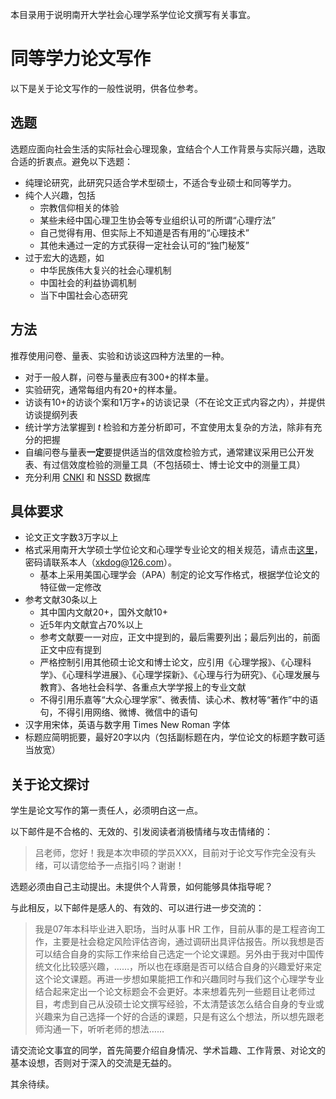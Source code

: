 

本目录用于说明南开大学社会心理学系学位论文撰写有关事宜。


# 同等学力论文写作

以下是关于论文写作的一般性说明，供各位参考。

## 选题

选题应面向社会生活的实际社会心理现象，宜结合个人工作背景与实际兴趣，选取合适的折衷点。避免以下选题：

- 纯理论研究，此研究只适合学术型硕士，不适合专业硕士和同等学力。
- 纯个人兴趣，包括
    - 宗教信仰相关的体验
    - 某些未经中国心理卫生协会等专业组织认可的所谓“心理疗法”
    - 自己觉得有用、但实际上不知道是否有用的“心理技术”
    - 其他未通过一定的方式获得一定社会认可的“独门秘笈”
- 过于宏大的选题，如
    - 中华民族伟大复兴的社会心理机制
    - 中国社会的利益协调机制
    - 当下中国社会心态研究


## 方法

推荐使用问卷、量表、实验和访谈这四种方法里的一种。

- 对于一般人群，问卷与量表应有300+的样本量。
- 实验研究，通常每组内有20+的样本量。
- 访谈有10+的访谈个案和1万字+的访谈记录（不在论文正式内容之内），并提供访谈提纲列表
- 统计学方法掌握到 *t* 检验和方差分析即可，不宜使用太复杂的方法，除非有充分的把握
- 自编问卷与量表**一定**要提供适当的信效度检验方式，通常建议采用已公开发表、有过信效度检验的测量工具（不包括硕士、博士论文中的测量工具）
- 充分利用 [CNKI](http://cnki.net/) 和 [NSSD](http://www.nssd.org/) 数据库

## 具体要求

- 论文正文字数3万字以上
- 格式采用南开大学硕士学位论文和心理学专业论文的相关规范，请点击[这里](http://pan.baidu.com/s/1skReVF3)，密码请联系本人（xkdog@126.com）。
    - 基本上采用美国心理学会（APA）制定的论文写作格式，根据学位论文的特征做一定修改
- 参考文献30条以上
    - 其中国内文献20+，国外文献10+
    - 近5年内文献宜占70%以上
    - 参考文献要一一对应，正文中提到的，最后需要列出；最后列出的，前面正文中应有提到
    - 严格控制引用其他硕士论文和博士论文，应引用《心理学报》、《心理科学》、《心理科学进展》、《心理学探新》、《心理与行为研究》、《心理发展与教育》、各地社会科学、各重点大学学报上的专业文献
    - 不得引用乐嘉等“大众心理学家”、微表情、读心术、教材等“著作”中的语句，不得引用网络、微博、微信中的语句
- 汉字用宋体，英语与数字用 Times New Roman 字体
- 标题应简明扼要，最好20字以内（包括副标题在内，学位论文的标题字数可适当放宽）

## 关于论文探讨

学生是论文写作的第一责任人，必须明白这一点。

以下邮件是不合格的、无效的、引发阅读者消极情绪与攻击情绪的：

> 吕老师，您好！我是本次申硕的学员XXX，目前对于论文写作完全没有头绪，可以请您给予一点指引吗？谢谢！

选题必须由自己主动提出。未提供个人背景，如何能够具体指导呢？

与此相反，以下邮件是感人的、有效的、可以进行进一步交流的：

>  我是07年本科毕业进入职场，当时从事 HR 工作，目前从事的是工程咨询工作，主要是社会稳定风险评估咨询，通过调研出具评估报告。所以我想是否可以结合自身的实际工作来给自己选定一个论文课题。另外由于我对中国传统文化比较感兴趣，……，所以也在琢磨是否可以结合自身的兴趣爱好来定这个论文课题。再进一步想如果能把工作和兴趣同时与我们这个心理学专业结合起来定出一个论文标题会不会更好。本来想着先列一些题目让老师过目，考虑到自己从没硕士论文撰写经验，不太清楚该怎么结合自身的专业或兴趣来为自己选择一个好的合适的课题，只是有这么个想法，所以想先跟老师沟通一下，听听老师的想法……

请交流论文事宜的同学，首先简要介绍自身情况、学术旨趣、工作背景、对论文的基本设想，否则对于深入的交流是无益的。

其余待续。

